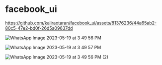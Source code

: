 # facebook_ui




https://github.com/kaliraotaran/facebook_ui/assets/81376236/44a65ab2-80c5-47e2-bd0f-26d5a09637dd




![WhatsApp Image 2023-05-19 at 3 49 56 PM](https://github.com/kaliraotaran/facebook_ui/assets/81376236/548acb31-5151-48b7-876c-0d9ce5aca73f)




![WhatsApp Image 2023-05-19 at 3 49 57 PM](https://github.com/kaliraotaran/facebook_ui/assets/81376236/3c1a6fd6-de46-4ea6-8d66-f09ddf7ba884)





![WhatsApp Image 2023-05-19 at 3 49 56 PM (2)](https://github.com/kaliraotaran/facebook_ui/assets/81376236/56a20546-af7e-4305-b0e6-1e520763c4c9)
